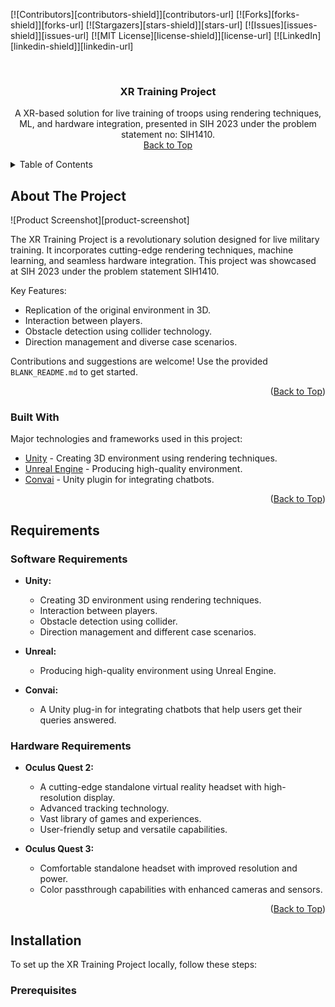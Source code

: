 <!-- Improved compatibility of back to top link: See: [PR Link](https://github.com/othneildrew/Best-README-Template/pull/73) -->
<a name="readme-top"></a>
<!--
*** Thanks for checking out the XR Training Project. If you have a suggestion
*** that would make this better, please fork the repo and create a pull request
*** or simply open an issue with the tag "enhancement".
*** Don't forget to give the project a star!
*** Thanks again! Now let's create something AMAZING! :D
-->

<!-- PROJECT SHIELDS -->
[![Contributors][contributors-shield]][contributors-url]
[![Forks][forks-shield]][forks-url]
[![Stargazers][stars-shield]][stars-url]
[![Issues][issues-shield]][issues-url]
[![MIT License][license-shield]][license-url]
[![LinkedIn][linkedin-shield]][linkedin-url]

<!-- PROJECT LOGO -->
<br />
<div align="center">
  <h3 align="center">XR Training Project</h3>
  <p align="center">
    A XR-based solution for live training of troops using rendering techniques, ML, and hardware integration, presented in SIH 2023 under the problem statement no: SIH1410.
    <br />
    <a href="#readme-top">Back to Top</a>
  </p>
</div>

<!-- TABLE OF CONTENTS -->
<details>
  <summary>Table of Contents</summary>
  <ol>
    <li>
      <a href="#about-the-project">About The Project</a>
      <ul>
        <li><a href="#built-with">Built With</a></li>
      </ul>
    </li>
    <li>
      <a href="#requirements">Requirements</a>
      <ul>
        <li><a href="#software-requirements">Software Requirements</a></li>
        <li><a href="#hardware-requirements">Hardware Requirements</a></li>
      </ul>
    </li>
    <li><a href="#installation">Installation</a></li>
    <li><a href="#usage">Usage</a></li>
    <li><a href="#roadmap">Roadmap</a></li>
    <li><a href="#contributing">Contributing</a></li>
    <li><a href="#license">License</a></li>
    <li><a href="#contact">Contact</a></li>
    <li><a href="#acknowledgments">Acknowledgments</a></li>
  </ol>
</details>

<!-- ABOUT THE PROJECT -->
## About The Project

![Product Screenshot][product-screenshot]

The XR Training Project is a revolutionary solution designed for live military training. It incorporates cutting-edge rendering techniques, machine learning, and seamless hardware integration. This project was showcased at SIH 2023 under the problem statement SIH1410.

Key Features:
* Replication of the original environment in 3D.
* Interaction between players.
* Obstacle detection using collider technology.
* Direction management and diverse case scenarios.

Contributions and suggestions are welcome! Use the provided `BLANK_README.md` to get started.

<p align="right">(<a href="#readme-top">Back to Top</a>)</p>

### Built With

Major technologies and frameworks used in this project:

* [Unity](https://unity.com/) - Creating 3D environment using rendering techniques.
* [Unreal Engine](https://www.unrealengine.com/) - Producing high-quality environment.
* [Convai](#) - Unity plugin for integrating chatbots.

<p align="right">(<a href="#readme-top">Back to Top</a>)</p>

<!-- REQUIREMENTS -->
## Requirements

### Software Requirements

* **Unity:**
  - Creating 3D environment using rendering techniques.
  - Interaction between players.
  - Obstacle detection using collider.
  - Direction management and different case scenarios.

* **Unreal:**
  - Producing high-quality environment using Unreal Engine.

* **Convai:**
  - A Unity plug-in for integrating chatbots that help users get their queries answered.

### Hardware Requirements

* **Oculus Quest 2:**
  - A cutting-edge standalone virtual reality headset with high-resolution display.
  - Advanced tracking technology.
  - Vast library of games and experiences.
  - User-friendly setup and versatile capabilities.

* **Oculus Quest 3:**
  - Comfortable standalone headset with improved resolution and power.
  - Color passthrough capabilities with enhanced cameras and sensors.

<p align="right">(<a href="#readme-top">Back to Top</a>)</p>

<!-- INSTALLATION -->
## Installation

To set up the XR Training Project locally, follow these steps:

### Prerequisites
